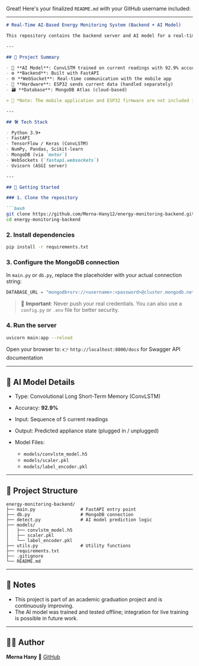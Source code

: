 Great! Here's your finalized `README.md` with your GitHub username included:

---

````markdown
# Real-Time AI-Based Energy Monitoring System (Backend + AI Model)

This repository contains the backend server and AI model for a real-time appliance monitoring system, built as part of my graduation project. The system uses a single current sensor and a ConvLSTM deep learning model to detect when appliances are plugged in or out, calculate energy usage, and communicate with a mobile app in real-time.

---

## 📌 Project Summary

- 🧠 **AI Model**: ConvLSTM trained on current readings with 92.9% accuracy  
- ⚙️ **Backend**: Built with FastAPI  
- 🌐 **WebSocket**: Real-time communication with the mobile app  
- 🔌 **Hardware**: ESP32 sends current data (handled separately)  
- 🗃️ **Database**: MongoDB Atlas (cloud-based)

> 🚨 *Note: The mobile application and ESP32 firmware are not included in this repo.*

---

## 🛠️ Tech Stack

- Python 3.9+
- FastAPI
- TensorFlow / Keras (ConvLSTM)
- NumPy, Pandas, Scikit-learn
- MongoDB (via `motor`)
- WebSockets (`fastapi.websockets`)
- Uvicorn (ASGI server)

---

## 🚀 Getting Started

### 1. Clone the repository

```bash
git clone https://github.com/Merna-Hany12/energy-monitoring-backend.git
cd energy-monitoring-backend
````

### 2. Install dependencies

```bash
pip install -r requirements.txt
```

### 3. Configure the MongoDB connection

In `main.py` or `db.py`, replace the placeholder with your actual connection string:

```python
DATABASE_URL = "mongodb+srv://<username>:<password>@cluster.mongodb.net/<dbname>"
```

> 🔐 **Important**: Never push your real credentials. You can also use a `config.py` or `.env` file for better security.

### 4. Run the server

```bash
uvicorn main:app --reload
```

Open your browser to:
👉 `http://localhost:8000/docs` for Swagger API documentation

---

## 🧠 AI Model Details

* Type: Convolutional Long Short-Term Memory (ConvLSTM)
* Accuracy: **92.9%**
* Input: Sequence of 5 current readings
* Output: Predicted appliance state (plugged in / unplugged)
* Model Files:

  * `models/convlstm_model.h5`
  * `models/scaler.pkl`
  * `models/label_encoder.pkl`

---

## 📁 Project Structure

```
energy-monitoring-backend/
├── main.py                 # FastAPI entry point
├── db.py                   # MongoDB connection
├── detect.py               # AI model prediction logic
├── models/
│   ├── convlstm_model.h5
│   ├── scaler.pkl
│   └── label_encoder.pkl
├── utils.py                # Utility functions
├── requirements.txt
├── .gitignore
└── README.md
```

---

## 📝 Notes

* This project is part of an academic graduation project and is continuously improving.
* The AI model was trained and tested offline; integration for live training is possible in future work.

---


## 🙋‍♀️ Author

**Merna Hany**
🔗 [GitHub](https://github.com/Merna-Hany12)
